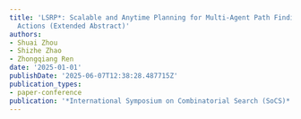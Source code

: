 ```yaml
---
title: 'LSRP*: Scalable and Anytime Planning for Multi-Agent Path Finding with Asynchronous
  Actions (Extended Abstract)'
authors:
- Shuai Zhou
- Shizhe Zhao
- Zhongqiang Ren
date: '2025-01-01'
publishDate: '2025-06-07T12:38:28.487715Z'
publication_types:
- paper-conference
publication: '*International Symposium on Combinatorial Search (SoCS)*'
---
```

